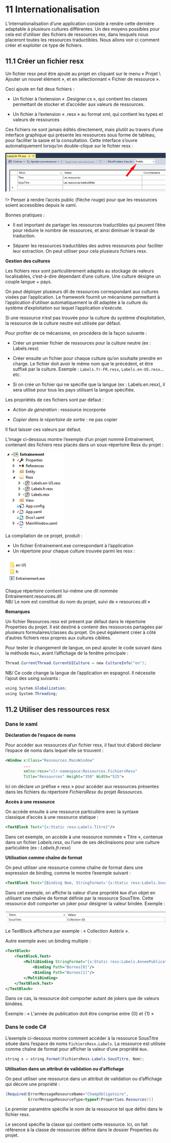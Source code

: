# 11 Internationalisation

L’internationalisation d’une application consiste à rendre cette dernière adaptable à plusieurs cultures différentes. Un des moyens possibles pour cela est d’utiliser des fichiers de ressources rex, dans lesquels nous placeront toutes les ressources traductibles. Nous allons voir ci comment créer et exploiter ce type de fichiers.

## 11.1 Créer un fichier resx

Un fichier resx peut être ajouté au projet en cliquant sur le menu « Projet \\ Ajouter un nouvel élément », et en sélectionnant « Fichier de ressource ».

Ceci ajoute en fait deux fichiers :

-  Un fichier à l’extension « .Designer.cs », qui contient les classes permettant de stocker et d’accéder aux valeurs de ressources.

-  Un fichier à l’extension « .resx » au format xml, qui contient les types et valeurs de ressources

Ces fichiers ne sont jamais édités directement, mais plutôt au travers d’une interface graphique qui présente les ressources sous forme de tableau, pour faciliter la saisie et la consultation. Cette interface s’ouvre automatiquement lorsqu’on double-clique sur le fichier resx :

![](images/image58.png)

!> Penser à rendre l’accès public (flèche rouge) pour que les ressources soient accessibles depuis le xaml.

Bonnes pratiques :

-  Il est important de partager les ressources traductibles qui peuvent l’être pour réduire le nombre de ressources, et ainsi diminuer le travail de traduction.

-  Séparer les ressources traductibles des autres ressources pour faciliter leur extraction. On peut utiliser pour cela plusieurs fichiers resx.

**Gestion des cultures**

Les fichiers resx sont particulièrement adaptés au stockage de valeurs localisables, c’est-à-dire dépendant d’une culture. Une culture désigne un couple langue + pays.

On peut déployer plusieurs dll de ressources correspondant aux cultures visées par l’application. Le framework fournit un mécanisme permettant à l’application d’utiliser automatiquement la dll adaptée à la culture du système d’exploitation sur lequel l’application s’exécute.

Si une ressource n’est pas trouvée pour la culture du système d’exploitation, la ressource de la culture neutre est utilisée par défaut.

Pour profiter de ce mécanisme, on procédera de la façon suivante :

-  Créer un premier fichier de ressources pour la culture neutre (ex : Labels.resx)

-  Créer ensuite un fichier pour chaque culture qu’on souhaite prendre en charge. Le fichier doit avoir le même nom que le précédent, et être suffixé par la culture. Exemple : `Labels.fr-FR.resx`, `Labels.en-US.resx`…etc.


-  Si on crée un fichier qui ne spécifie que la langue (ex : Labels.en.resx), il sera utilisé pour tous les pays utilisant la langue spécifiée.

Les propriétés de ces fichiers sont par défaut :

-  *Action de génération* : ressource incorporée

-  *Copier dans le répertoire de sortie* : ne pas copier

Il faut laisser ces valeurs par défaut.

L’image ci-dessous montre l’exemple d’un projet nommé Entrainement, contenant des fichiers resx placés dans un sous-répertoire Resx du projet :

![](images/image59.png)

La compilation de ce projet, produit :
- Un fichier Entrainement.exe correspondant à l’application
- Un répertoire pour chaque culture trouvée parmi les resx :

![](images/image60.png)

Chaque répertoire contient lui-même une dll nommée Entrainement.resources.dll  
NB/ Le nom est constitué du nom du projet, suivi de « resources.dll »


**Remarques** 

Un fichier Resources.resx est présent par défaut dans le répertoire Properties du projet. Il est destiné à contenir des ressources partagées par plusieurs formulaires/classes du projet. On peut également créer à côté d’autres fichiers resx propres aux cultures ciblées.

Pour tester le changement de langue, on peut ajouter le code suivant dans la méthode `Main`, avant l’affichage de la fenêtre principale :

```csharp
Thread.CurrentThread.CurrentUICulture = new CultureInfo("en");
```

NB/ Ce code change la langue de l’application en espagnol. Il nécessite l’ajout des using suivants :

```csharp
using System.Globalization;
using System.Threading;
```

## 11.2 Utiliser des ressources resx

### Dans le xaml

**Déclaration de l’espace de noms**

Pour accéder aux ressources d’un fichier resx, il faut tout d’abord déclarer l’espace de noms dans lequel elle se trouvent :

```xml
<Window x:Class="Ressources.MainWindow"
        ...
        xmlns:resx="clr-namespace:Ressources.FichiersResx"
        Title="Ressources" Height="350" Width="525">
```

Ici on déclare un préfixe « resx » pour accéder aux ressources présentes dans les fichiers du répertoire *FichiersResx* du projet *Ressources*.

**Accès à une ressource**

On accède ensuite à une ressource particulière avec la syntaxe classique d’accès à une ressource statique :

```xml
<TextBlock Text="{x:Static resx:Labels.Titre}"/>
```

Dans cet exemple, on accède à une ressource nommée « Titre », contenue dans un fichier *Labels.resx*, ou l’une de ses déclinaisons pour une culture particulière (ex : *Labels.fr.resx*)

**Utilisation comme chaîne de format**

On peut utiliser une ressource comme chaîne de format dans une expression de binding, comme le montre l’exemple suivant :

```xml
<TextBlock Text="{Binding Nom, StringFormat='{x:Static resx:Labels.SousTitre}'}"/>
```

Dans cet exemple, on affiche la valeur d’une propriété `Nom` d’un objet en utilisant une chaîne de format définie par la ressource SousTitre. Cette ressource doit comporter un joker pour désigner la valeur bindée. Exemple :

![](images/image61.png)

Le TextBlock affichera par exemple : « Collection Astérix ».

Autre exemple avec un binding multiple :

```xml
<TextBlock>
    <TextBlock.Text>
        <MultiBinding StringFormat="{x:Static resx:Labels.AnneePublication}">
            <Binding Path="Bornes[0]"/>
            <Binding Path="Bornes[1]"/>
        </MultiBinding>
    </TextBlock.Text>
</TextBlock>
```

Dans ce cas, la ressource doit comporter autant de jokers que de valeurs bindées.

Exemple : « L'année de publication doit être comprise entre {0} et {1} »

### Dans le code C#

L’exemple ci-dessous montre comment accéder à la ressource SousTitre située dans l’espace de noms `FichiersResx.Labels`. La ressource est utilisée comme chaîne de format pour afficher la valeur d’une propriété `Nom.`

```csharp
string s = string.Format(FichiersResx.Labels.SousTitre, Nom);
```

**Utilisation dans un attribut de validation ou d’affichage**

On peut utiliser une ressource dans un attribut de validation ou d’affichage qui décore une propriété :

```csharp
[Required(ErrorMessageResourceName="ChampObligatoire",
          ErrorMessageResourceType=typeof(Properties.Resources))]
```

Le premier paramètre spécifie le nom de la ressource tel que défini dans le fichier resx.

Le second spécifie la classe qui contient cette ressource. Ici, on fait référence à la classe de ressources définie dans le dossier Properties du projet.
